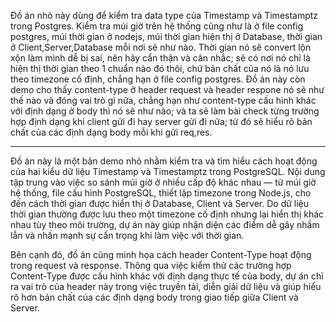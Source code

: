 Đồ án nhỏ này dùng để kiểm tra data type của Timestamp và Timestamptz trong Postgres. Kiểm tra múi giờ trên hệ thống cũng như là ở file config postgres, múi thời gian ở nodejs, múi thời gian hiện thị ở Database, thời gian ở Client,Server,Database mỗi nơi sẽ như nào. Thời gian nó sẽ convert lộn xộn làm mình dễ bị sai, nên hãy cẩn thận và cân nhắc; sẽ có nơi nó chỉ là hiện thị thời gian theo 1 chuẩn nào đó thôi, chứ bản chất của nó là nó lưu theo timezone cố định, chẳng hạn ở file config postgres.
Đồ án này còn demo cho thấy content-type ở header request và header respone nó sẽ như thế nào và đóng vai trò gì nữa, chẳng hạn như content-type cấu hình khác với định dạng ở body thì nó sẽ như nào; và ta sẽ làm bài check từng trường hợp định dạng khi client gửi đi hay server gửi đi nữa; từ đó sẽ hiểu rõ bản chất của các định dạng body mỗi khi gửi req,res.

---

Đồ án này là một bản demo nhỏ nhằm kiểm tra và tìm hiểu cách hoạt động của hai kiểu dữ liệu Timestamp và Timestamptz trong PostgreSQL. Nội dung tập trung vào việc so sánh múi giờ ở nhiều cấp độ khác nhau — từ múi giờ hệ thống, file cấu hình PostgreSQL, thiết lập timezone trong Node.js, cho đến cách thời gian được hiển thị ở Database, Client và Server. Do dữ liệu thời gian thường được lưu theo một timezone cố định nhưng lại hiển thị khác nhau tùy theo môi trường, dự án này giúp nhận diện các điểm dễ gây nhầm lẫn và nhấn mạnh sự cẩn trọng khi làm việc với thời gian.

Bên cạnh đó, đồ án cũng minh họa cách header Content-Type hoạt động trong request và response. Thông qua việc kiểm thử các trường hợp Content-Type được cấu hình khác với định dạng thực tế của body, dự án chỉ ra vai trò của header này trong việc truyền tải, diễn giải dữ liệu và giúp hiểu rõ hơn bản chất của các định dạng body trong giao tiếp giữa Client và Server.
